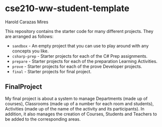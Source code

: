 # cse210-ww-student-template

Harold Carazas Mires

This repository contains the starter code for many different projects. They are arranged as follows:

- `sandbox` - An empty project that you can use to play around with any concepts you like.
- `csharp-prep` - Starter projects for each of the C# Prep assignments.
- `prepare` - Starter projects for each of the preparation Learning Activities.
- `prove` - Starter projects for each of the prove Developer projects.
- `final` - Starter projects for final project.

## FinalProject

My final project is about a system to manage Departments (made up of courses), Classrooms (made up of a number for each room and students), Activities (made up of the name of the activity and its participants). In addition, it also manages the creation of Courses, Students and Teachers to be added to the corresponding areas.

